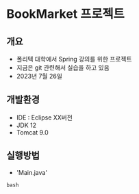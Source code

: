 # BookMarket 프로젝트

## 개요

- 폴리텍 대학에서 Spring 강의를 위한 프로젝트
- 지금은 git 관련해서 실습을 하고 있음
- 2023년 7월 26일

## 개발환경

- IDE : Eclipse XX버전
- JDK 12
- Tomcat 9.0

## 실행방법

- 'Main.java'

```bash```
